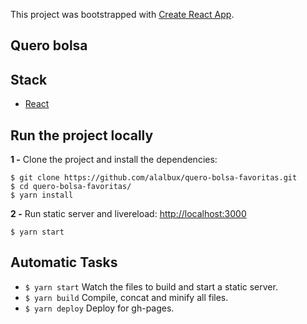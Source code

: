 This project was bootstrapped with [Create React App](https://github.com/facebook/create-react-app).

## Quero bolsa

## Stack
- [React](https://reactjs.org/)

## Run the project locally

**1 -** Clone the project and install the dependencies:

```
$ git clone https://github.com/alalbux/quero-bolsa-favoritas.git
$ cd quero-bolsa-favoritas/
$ yarn install
```

**2 -** Run static server and livereload:
[http://localhost:3000](http://localhost:3000)

```
$ yarn start
```

## Automatic Tasks

- `$ yarn start` Watch the files to build and start a static server.
- `$ yarn build` Compile, concat and minify all files.
- `$ yarn deploy` Deploy for gh-pages.

